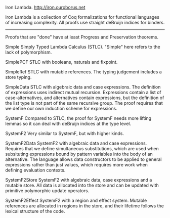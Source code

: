 
Iron Lambda.
http://iron.ouroborus.net

Iron Lambda is a collection of Coq formalizations for functional languages
of increasing complexity. All proofs use straight deBruijn indices for binders.

-------------------------------------------------------------------------------
Proofs that are "done" have at least Progress and Preservation theorems.

 Simple
  Simply Typed Lambda Calculus (STLC).
  "Simple" here refers to the lack of polymorphism.

 SimplePCF
  STLC with booleans, naturals and fixpoint.

 SimpleRef
  STLC with mutable references. 
  The typing judgement includes a store typing.

 SimpleData
  STLC with algebraic data and case expressions.
  The definition of expressions uses indirect mutual recursion. Expressions
  contain a list of case-alternatives, and alternatives contain expressions,
  but the definition of the list type is not part of the same recursive group.
  The proof requires that we define our own induction scheme for expressions. 

 SystemF
  Compared to STLC, the proof for SystemF needs more lifting lemmas so it can
  deal with deBruijn indices at the type level.

 SystemF2
  Very similar to SystemF, but with higher kinds.

 SystemF2Data
  SystemF2 with algebraic data and case expressions.
  Requires that we define simultaneous substitutions, which are used when
  subsituting expressions bound by pattern variables into the body of
  an alternative. The language allows data constructors to be applied to 
  general expressions rather than just values, which requires more work
  when defining evaluation contexts.

 SystemF2Store
  SystemF2 with algebraic data, case expressions and a mutable store.
  All data is allocated into the store and can be updated with primitive
  polymorphic update operators.

 SystemF2Effect
  SystemF2 with a region and effect system. Mutable references are allocated
  in regions in the store, and their lifetime follows the lexical structure
  of the code. 
